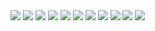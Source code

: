 <img src="https://github-readme-stats.vercel.app/api?username=akm15machine&title_color=FF3333&text_color=D8D9DE&bg_color=2A363B">

<img src="https://github-readme-stats.vercel.app/api?username=ankit152&title_color=0FFFFF&text_color=D8D9DE&bg_color=2A363B">

<img src="https://github-readme-stats.vercel.app/api?username=aryan6290&title_color=FF0&text_color=D8D9DE&bg_color=2A363B">

<img src="https://github-readme-stats.vercel.app/api?username=singhayushh&title_color=8B6FFF&text_color=D8D9DE&bg_color=2A363B">

<img src="https://github-readme-stats.vercel.app/api?username=debadree25&title_color=0FFFFF&text_color=D8D9DE&bg_color=2A363B">

<img src="https://github-readme-stats.vercel.app/api?username=anubhav666&title_color=FF78F3&text_color=D8D9DE&bg_color=2A363B">

<img src="https://github-readme-stats.vercel.app/api?username=madhushaw1012&title_color=F67280&text_color=D8D9DE&bg_color=2A363B">

<img src="https://github-readme-stats.vercel.app/api?username=randomdelta6&title_color=FF3333&text_color=D8D9DE&bg_color=2A363B">

<img src="https://github-readme-stats.vercel.app/api?username=sa-hin&title_color=FF7F00&text_color=D8D9DE&bg_color=2A363B">

<img src="https://github-readme-stats.vercel.app/api?username=sayantan1410&title_color=8B9FFF&text_color=D8D9DE&bg_color=2A363B">

<img src="https://github-readme-stats.vercel.app/api?username=invinciblenobita&title_color=FF0&text_color=D8D9DE&bg_color=2A363B">
